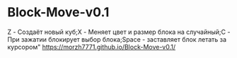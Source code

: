 # Block-Move-v0.1
Z - Создаёт новый куб;X - Меняет цвет и размер блока на случайный;C - При зажатии блокирует выбор блока;Space - заставляет блок летать за курсором"
https://morzh7771.github.io/Block-Move-v0.1/
